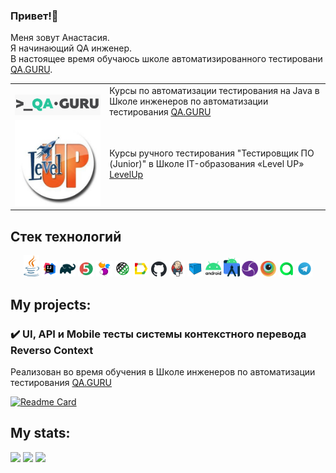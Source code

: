 ### Привет!👋 
Меня зовут Анастасия. 
</br>Я начинающий QA инженер.
</br>В настоящее время обучаюсь школе автоматизированного тестировани [QA.GURU](https://qa.guru).

<table width="100%" border='0'>
   <tr> 
    <tr><td width="30%" valign="bottom"><img src="media/icons/QA.GURU-logo.png"></td><td valign="middle">Курсы по автоматизации тестирования на Java в Школе инженеров по автоматизации тестирования <a target="_blank" href="https://qa.guru">QA.GURU</a></td></tr>
    <tr><td width="0%" valign="bottom"><img src="media/icons/LevelUp-logo.png"></td><td valign="middle">Курсы ручного тестирования "Тестировщик ПО (Junior)" в Школе IT-образования «Level UP» <a target="_blank" href="https://levelp.ru">LevelUp</a></td></tr>
   </tr>
  </table>

## <a name="Стек-технологий">Стек технологий</a>
<p  align="center">
<img width="5%" title="Java" src="media/icons/java-logo.svg">
<img width="5%" title="IntelliJ IDEA" src="media/icons/IDEA-logo.svg">
<img width="5%" title="Gradle" src="media/icons/gradle-logo.svg">
<img width="5%" title="Junit5" src="media/icons/junit5-logo.svg">
<img width="5%" title="Selenide" src="media/icons/selenide-logo.svg">
<img width="5%" title="Rest-Assured" src="media/icons/rest-assured-logo.svg">
<img width="5%" title="Allure Report" src="media/icons/allure-report-logo.svg">
<img width="5%" title="GitHub" src="media/icons/github-logo.svg">
<img width="5%" title="Jenkins" src="media/icons/jenkins-logo.svg">
<img width="5%" title="Selenoid" src="media/icons/selenoid-logo.svg">
<img width="5%" title="Android" src="media/icons/android-logo.svg">
<img width="5%" title="Android Studio" src="media/icons/android-studio-logo.svg">
<img width="5%" title="Appium" src="media/icons/appium-server-logo.svg">
<img width="5%" title="Browserstack" src="media/icons/browserstack-logo.svg">
<img width="5%" title="Allure TestOps" src="media/icons/allure-testops-logo.svg">
<img width="5%" title="Telegram" src="media/icons/telegram-logo.svg">
</p>

## My projects:
### :heavy_check_mark: UI, API и Mobile тесты системы контекстного перевода Reverso Context
Реализован во время обучения в Школе инженеров по автоматизации тестирования <a target="_blank" href="https://qa.guru">QA.GURU</a>

[![Readme Card](https://github-readme-stats.vercel.app/api/pin/?username=nastasia-ch&repo=reverso.net-tests)](https://github.com/nastasia-ch/reverso.net-tests)

## My stats:
  ![](https://github-profile-summary-cards.vercel.app/api/cards/profile-details?username=nastasia-ch)
  ![](https://github-profile-summary-cards.vercel.app/api/cards/stats?username=nastasia-ch)
  ![](https://github-profile-summary-cards.vercel.app/api/cards/repos-per-language?username=nastasia-ch)
